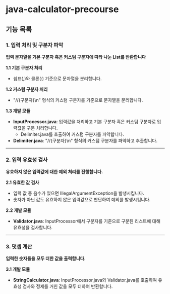 # java-calculator-precourse

## 기능 목록


### __1. 입력 처리 및 구분자 파악__


__입력 문자열을 기본 구분자 혹은 커스텀 구분자에 따라 나눈 List를 반환합니다__

__1.1 기본 구분자 처리__
- 쉼표(,)와 콜론(:) 기준으로 문자열을 분리합니다.

__1.2 커스텀 구분자 처리__
- "//{구분자}\n" 형식의 커스텀 구분자를 기준으로 문자열을 분리합니다.

__1.3 개발 모듈__

- **InputProcessor.java**: 입력값을 처리하고 기본 구분자 혹은 커스텀 구분자로 입력값을 구분 처리합니다.
  - Delimiter.java를 호출하여 커스텀 구분자를 파악합니다.
- **Delimiter.java**: "//{구분자}\n" 형식의 커스텀 구분자를 파악하고 추출합니다.

---

### __2. 입력 유효성 검사__


__유효하지 않은 입력값에 대한 예외 처리를 진행합니다.__

__2.1 유효한 값 검사__
- 입력 값 중 음수가 있으면 IllegalArgumentException을 발생시킵니다.
- 숫자가 아닌 값도 유효하지 않은 입력값으로 판단하여 예외를 발생시킵니다.

__2.2 개발 모듈__

- **Validator.java**: InputProcessor에서 구분자를 기준으로 구분된 리스트에 대해 유효성을 검사합니다.

---

### __3. 덧셈 계산__

__입력한 숫자들을 모두 더한 값을 출력합니다.__

__3.1 개발 모듈__
- **StringCalculator.java**: InputProcessor.java와 Validator.java를 호출하여 유효성 검사와 정제를 거친 값을 모두 더하여 반환합니다.
